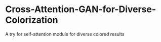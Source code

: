 # Cross-Attention-GAN-for-Diverse-Colorization
A try for self-attention module for diverse colored results
